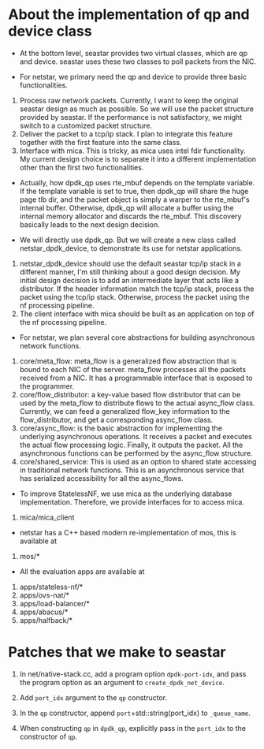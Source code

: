 # About the implementation of qp and device class

* At the bottom level, seastar provides two virtual classes, which are qp and device. seastar uses these two classes to poll packets from the NIC.

* For netstar, we primary need the qp and device to provide three basic functionalities.
1. Process raw network packets. Currently, I want to keep the original seastar design as much as possible. So we will use the packet structure provided by seastar. If the performance is not satisfactory, we might switch to a customized packet structure.
2. Deliver the packet to a tcp/ip stack. I plan to integrate this feature together with the first feature into the same class.
3. Interface with mica. This is tricky, as mica uses intel fdir functionality. My current design choice is to separate it into a different implementation other than the first two functionalities.

* Actually, how dpdk_qp uses rte_mbuf depends on the template variable. If the template variable is set to true, then dpdk_qp will share the huge page tlb dir, and the packet object is simply a warper to the rte_mbuf's internal buffer. Otherwise, dpdk_qp will allocate a buffer using the internal memory allocator and discards the rte_mbuf. This discovery basically leads to the next design decision.

* We will directly use dpdk_qp. But we will create a new class called netstar_dpdk_device, to demonstrate its use for netstar applications.
1. netstar_dpdk_device should use the default seastar tcp/ip stack in a different manner, I'm still thinking about a good design decision. My initial design decision is to add an intermediate layer that acts like a distributor. If the header information match the tcp/ip stack, process the packet using the tcp/ip stack. Otherwise, process the packet using the nf processing pipeline.
2. The client interface with mica should be built as an application on top of the nf processing pipeline.

* For netstar, we plan several core abstractions for building asynchronous network functions.
1. core/meta_flow: meta_flow is a generalized flow abstraction that is bound to each NIC of the server. meta_flow processes all the packets received from a NIC. It has a programmable interface that is exposed to the programmer.
2. core/flow_distributor: a key-value based flow distributor that can be used by the meta_flow to distribute flows to the actual async_flow class. Currently, we can feed a generalized flow_key information to the flow_distributor, and get a corresponding async_flow class.
3. core/async_flow: is the basic abstraction for implementing the underlying asynchronous operations. It receives a packet and executes the actual flow processing logic. Finally, it outputs the packet. All the asynchronous functions can be performed by the async_flow structure.
4. core/shared_service: This is used as an option to shared state accessing in traditional network functions. This is an asynchronous service that has serialized accessibility for all the async_flows.

* To improve StatelessNF, we use mica as the underlying database implementation. Therefore, we provide interfaces for to access mica.
1. mica/mica_client

* netstar has a C++ based modern re-implementation of mos, this is available at
1. mos/*

* All the evaluation apps are available at
1. apps/stateless-nf/*
2. apps/ovs-nat/*
3. apps/load-balancer/*
4. apps/abacus/*
5. apps/halfback/*

# Patches that we make to seastar

1. In net/native-stack.cc, add a program option `dpdk-port-idx`, and pass the program option as an argument to `create_dpdk_net_device`.

2. Add `port_idx` argument to the `qp` constructor.

3. In the `qp` constructor, append `port`+std::string(port_idx) to `_queue_name`.

4. When constructing `qp` in `dpdk_qp`, explicitly pass in the `port_idx` to the constructor of `qp`. 
